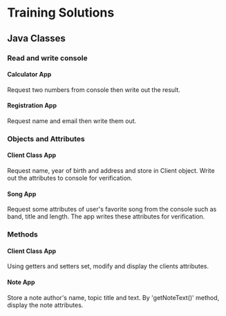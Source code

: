 # Training Solutions

## Java Classes

### Read and write console

#### Calculator App
Request two numbers from console then write out the result.

#### Registration App
Request name and email then write them out.

### Objects and Attributes

#### Client Class App
Request name, year of birth and address and store in Client object. Write out the attributes to console for verification.

#### Song App
Request some attributes of user's favorite song from the console such as band, title and length. The app writes these attributes for verification.

### Methods

#### Client Class App
Using getters and setters set, modify and display the clients attributes.

#### Note App
Store a note author's name, topic title and text. By 'getNoteText()' method, display the note attributes.